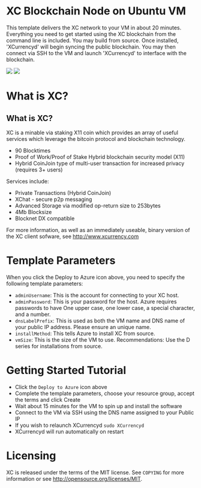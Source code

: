 # XC Blockchain Node on Ubuntu VM

This template delivers the XC network to your VM in about 20 minutes.  Everything you need to get started using the XC blockchain from the command line is included. 
You may build from source.  Once installed, 'XCurrencyd' will begin syncing the public blockchain. 
You may then connect via SSH to the VM and launch 'XCurrencyd' to interface with the blockchain.

<a href="https://portal.azure.com/#create/Microsoft.Template/uri/https%3A%2F%2Fraw.githubusercontent.com%2FAzure%2Fazure-quickstart-templates%2Fmaster%2Fxc-blockchain-ubuntu%2Fazuredeploy.json" target="_blank"><img src="http://azuredeploy.net/deploybutton.png"/></a>
<a href="http://armviz.io/#/?load=https%3A%2F%2Fraw.githubusercontent.com%2FAzure%2Fazure-quickstart-templates%2Fmaster%2xc-blockchain-ubuntu%2Fazuredeploy.json" target="_blank"><img src="http://armviz.io/visualizebutton.png"/></a>

# What is XC?

What is XC?
----------------

XC is a minable via staking X11 coin which provides an array of useful services
which leverage the bitcoin protocol and blockchain technology.

 - 90 Blocktimes
 - Proof of Work/Proof of Stake Hybrid blockchain security model (X11)
 - Hybrid CoinJoin type of multi-user transaction for increased privacy
   (requires 3+ users)

Services include:

- Private Transactions (Hybrid CoinJoin)
- XChat - secure p2p messaging
- Advanced Storage via modified op-return size to 253bytes
- 4Mb Blocksize
- Blocknet DX compatible

For more information, as well as an immediately useable, binary version of
the XC client sofware, see http://www.xcurrency.com


# Template Parameters

When you click the Deploy to Azure icon above, you need to specify the following template parameters:

* `adminUsername`: This is the account for connecting to your XC host.
* `adminPassword`: This is your password for the host.  Azure requires passwords to have One upper case, one lower case, a special character, and a number.
* `dnsLabelPrefix`: This is used as both the VM name and DNS name of your public IP address.  Please ensure an unique name.
* `installMethod`: This tells Azure to install XC from source.
* `vmSize`: This is the size of the VM to use.  Recommendations: Use the D series for installations from source.

# Getting Started Tutorial

* Click the `Deploy to Azure` icon above
* Complete the template parameters, choose your resource group, accept the terms and click Create
* Wait about 15 minutes for the VM to spin up and install the software
* Connect to the VM via SSH using the DNS name assigned to your Public IP
* If you wish to relaunch XCurrencyd `sudo XCurrencyd`
* XCurrencyd will run automatically on restart

# Licensing

XC is released under the terms of the MIT license. See `COPYING` for more information or see http://opensource.org/licenses/MIT.
